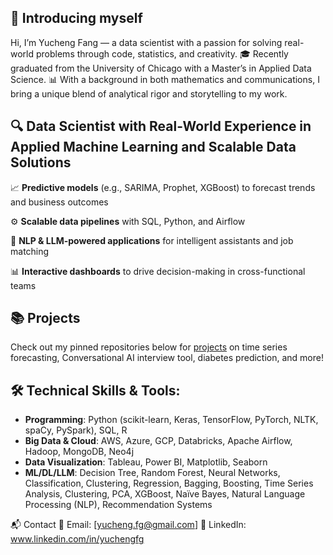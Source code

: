 ## 👋 Introducing myself 

Hi, I’m Yucheng Fang — a data scientist with a passion for solving real-world problems through code, statistics, and creativity.
🎓 Recently graduated from the University of Chicago with a Master’s in Applied Data Science.
📊 With a background in both mathematics and communications, I bring a unique blend of analytical rigor and storytelling to my work.

## 🔍 Data Scientist with Real-World Experience in Applied Machine Learning and Scalable Data Solutions

📈 **Predictive models** (e.g., SARIMA, Prophet, XGBoost) to forecast trends and business outcomes

⚙️ **Scalable data pipelines** with SQL, Python, and Airflow

🧠 **NLP & LLM-powered applications** for intelligent assistants and job matching

📊 **Interactive dashboards** to drive decision-making in cross-functional teams

## 📚 Projects
Check out my pinned repositories below for [projects](https://github.com/yc247/ds_portfolio.git) on time series forecasting, Conversational AI interview tool, diabetes prediction, and more!


## 🛠 Technical Skills & Tools:
- **Programming**: Python (scikit-learn, Keras, TensorFlow, PyTorch, NLTK, spaCy, PySpark), SQL, R
- **Big Data & Cloud**: AWS, Azure, GCP, Databricks, Apache Airflow, Hadoop, MongoDB, Neo4j
- **Data Visualization**: Tableau, Power BI, Matplotlib, Seaborn
- **ML/DL/LLM**: Decision Tree, Random Forest, Neural Networks, Classification, Clustering, Regression, Bagging, Boosting, Time Series Analysis, Clustering, PCA, XGBoost, Naïve Bayes, Natural Language Processing (NLP), Recommendation Systems

📬 Contact
📧 Email: [yucheng.fg@gmail.com]
🔗 LinkedIn: www.linkedin.com/in/yuchengfg
